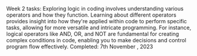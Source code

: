 Week 2 tasks:
Exploring logic in coding involves understanding various operators and how they function. Learning about different operators provides insight into how they're
applied within code to perform specific tasks, allowing for more versatile and intricate programming. For instance, logical operators like AND, OR, and NOT are 
fundamental for creating complex conditions in code, enabling you to make decisions and control program flow effectively.
Completed: 7th November , 2023
